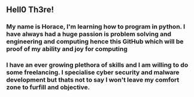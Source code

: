 ## Hell0 Th3re!

### My name is Horace, I'm learning how to program in python. I have always had a huge passion is problem solving and engineering and computing hence this GitHub which will be proof of my ability and joy for computing

### I have an ever growing plethora of skills and I am willing to do some freelancing. I specialise cyber security and malware development but thats not to say I won't leave my comfort zone to furfill and objective.

<!--
**horacegill/horacegill** is a ✨ _special_ ✨ repository because its `README.md` (this file) appears on your GitHub profile.

Here are some ideas to get you started:

- 🔭 I’m currently working on ...
- 🌱 I’m currently learning ...
- 👯 I’m looking to collaborate on ...
- 🤔 I’m looking for help with ...
- 💬 Ask me about ...
- 📫 How to reach me: ...
- 😄 Pronouns: ...
- ⚡ Fun fact: ...
-->
